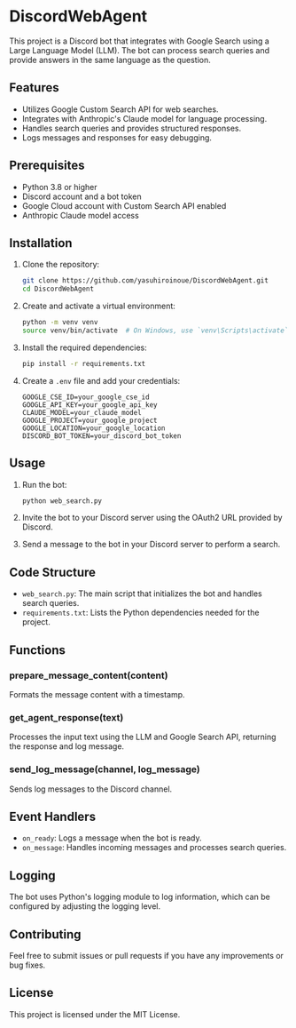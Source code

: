 # DiscordWebAgent

This project is a Discord bot that integrates with Google Search using a Large Language Model (LLM). The bot can process search queries and provide answers in the same language as the question.

## Features

- Utilizes Google Custom Search API for web searches.
- Integrates with Anthropic's Claude model for language processing.
- Handles search queries and provides structured responses.
- Logs messages and responses for easy debugging.

## Prerequisites

- Python 3.8 or higher
- Discord account and a bot token
- Google Cloud account with Custom Search API enabled
- Anthropic Claude model access

## Installation

1. Clone the repository:
    ```bash
    git clone https://github.com/yasuhiroinoue/DiscordWebAgent.git
    cd DiscordWebAgent
    ```

2. Create and activate a virtual environment:
    ```bash
    python -m venv venv
    source venv/bin/activate  # On Windows, use `venv\Scripts\activate`
    ```

3. Install the required dependencies:
    ```bash
    pip install -r requirements.txt
    ```

4. Create a `.env` file and add your credentials:
    ```env
    GOOGLE_CSE_ID=your_google_cse_id
    GOOGLE_API_KEY=your_google_api_key
    CLAUDE_MODEL=your_claude_model
    GOOGLE_PROJECT=your_google_project
    GOOGLE_LOCATION=your_google_location
    DISCORD_BOT_TOKEN=your_discord_bot_token
    ```

## Usage

1. Run the bot:
    ```bash
    python web_search.py
    ```

2. Invite the bot to your Discord server using the OAuth2 URL provided by Discord.

3. Send a message to the bot in your Discord server to perform a search.

## Code Structure

- `web_search.py`: The main script that initializes the bot and handles search queries.
- `requirements.txt`: Lists the Python dependencies needed for the project.

## Functions

### prepare_message_content(content)

Formats the message content with a timestamp.

### get_agent_response(text)

Processes the input text using the LLM and Google Search API, returning the response and log message.

### send_log_message(channel, log_message)

Sends log messages to the Discord channel.

## Event Handlers

- `on_ready`: Logs a message when the bot is ready.
- `on_message`: Handles incoming messages and processes search queries.

## Logging

The bot uses Python's logging module to log information, which can be configured by adjusting the logging level.

## Contributing

Feel free to submit issues or pull requests if you have any improvements or bug fixes.

## License

This project is licensed under the MIT License.
